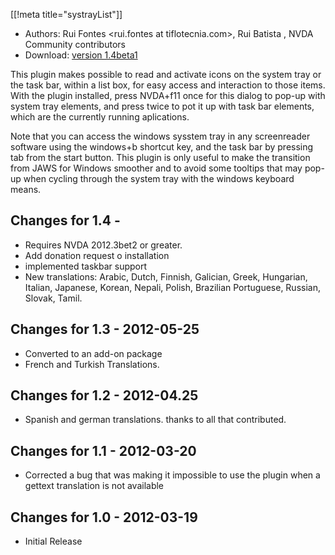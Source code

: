 [[!meta title="systrayList"]]

* Authors: Rui Fontes <rui.fontes at tiflotecnia.com>, Rui Batista <ruiandrebatista at gmail.com>, NVDA Community contributors
* Download: [version 1.4beta1][downloadLink]

This plugin makes possible to read and activate icons on the system tray or the task bar, within a list box, for easy access and interaction to those items. With the plugin installed, press NVDA+f11 once for this dialog to pop-up with system tray elements, and press twice to pot it up with task bar elements, which are the currently running aplications.

Note that you can access the windows sysstem tray in any screenreader software using the windows+b shortcut key, and the task bar by pressing tab from the start button. This plugin is only useful to make the transition from JAWS for Windows smoother and to avoid some tooltips that may pop-up when cycling through the system tray with the windows keyboard means.

## Changes for 1.4 -  ##

* Requires NVDA 2012.3bet2 or greater.
* Add donation request o installation
* implemented taskbar support
* New translations: Arabic, Dutch, Finnish, Galician, Greek, Hungarian, Italian, Japanese, Korean, Nepali, Polish, Brazilian Portuguese, Russian, Slovak, Tamil.

## Changes for 1.3 - 2012-05-25 ##

* Converted to an add-on package
* French and Turkish Translations.

## Changes for  1.2 - 2012-04.25 ##

* Spanish and german translations. thanks to all that contributed.

## Changes for 1.1 - 2012-03-20 ##

* Corrected a bug that was making it impossible to use the plugin when a gettext translation is not available

## Changes for 1.0 - 2012-03-19 ##

* Initial Release

[downloadLink]: http://addons.nvda-project.org/files/systrayList-1.4beta1.nvda-addon
